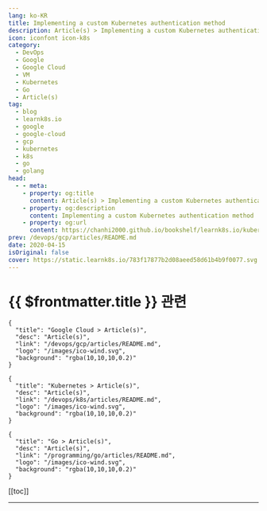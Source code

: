 ```yaml
---
lang: ko-KR
title: Implementing a custom Kubernetes authentication method
description: Article(s) > Implementing a custom Kubernetes authentication method
icon: iconfont icon-k8s
category:
  - DevOps
  - Google
  - Google Cloud
  - VM
  - Kubernetes
  - Go
  - Article(s)
tag:
  - blog
  - learnk8s.io
  - google
  - google-cloud
  - gcp
  - kubernetes
  - k8s
  - go
  - golang
head:
  - - meta:
    - property: og:title
      content: Article(s) > Implementing a custom Kubernetes authentication method
    - property: og:description
      content: Implementing a custom Kubernetes authentication method
    - property: og:url
      content: https://chanhi2000.github.io/bookshelf/learnk8s.io/kubernetes-custom-authentication.html
prev: /devops/gcp/articles/README.md
date: 2020-04-15
isOriginal: false
cover: https://static.learnk8s.io/783f17877b2d08aeed58d61b4b9f0077.svg
---
```


# {{ $frontmatter.title }} 관련

```component VPCard
{
  "title": "Google Cloud > Article(s)",
  "desc": "Article(s)",
  "link": "/devops/gcp/articles/README.md",
  "logo": "/images/ico-wind.svg",
  "background": "rgba(10,10,10,0.2)"
}
```

```component VPCard
{
  "title": "Kubernetes > Article(s)",
  "desc": "Article(s)",
  "link": "/devops/k8s/articles/README.md",
  "logo": "/images/ico-wind.svg",
  "background": "rgba(10,10,10,0.2)"
}
```

```component VPCard
{
  "title": "Go > Article(s)",
  "desc": "Article(s)",
  "link": "/programming/go/articles/README.md",
  "logo": "/images/ico-wind.svg",
  "background": "rgba(10,10,10,0.2)"
}
```

[[toc]]

---

<SiteInfo
  name="Implementing a custom Kubernetes authentication method"
  desc="Kubernetes allows binding a cluster to arbitrary authentication methods. In this article, you will learn how to implement LDAP authentication for your Kubernetes cluster."
  url="https://learnk8s.io/kubernetes-custom-authentication"
  logo="https://static.learnk8s.io/f7e5160d4744cf05c46161170b5c11c9.svg"
  preview="https://static.learnk8s.io/783f17877b2d08aeed58d61b4b9f0077.svg"/>

<!-- TODO: 작성 -->
